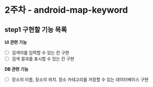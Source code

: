 # 2주차 - android-map-keyword
## step1 구현할 기능 목록

**UI 관련 기능**
- [ ]  검색어를 입력할 수 있는 칸 구현
- [ ] 검색 결과를 표시할 수 있는 칸 구현

**DB 관련 기능**
- [ ]  장소의 이름, 장소의 위치. 장소 카테고리를 저장할 수 있는 데이터베이스 구현
